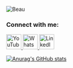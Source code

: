 ![Beau](https://github.com/user-attachments/assets/12dc4203-26c0-4cfa-8d95-95db5e2b21ec)


### Connect with me:

<a href="https://www.youtube.com/@kamoninjoki7220" target="_blank">
  <img src="https://img.shields.io/badge/YouTube-%23FF0000.svg?style=for-the-badge&logo=YouTube&logoColor=white" alt="YouTube" style="height:40px; filter: brightness(100%); transition: filter 0.3s;" onmouseover="this.style.filter='brightness(85%)'" onmouseout="this.style.filter='brightness(100%)'"/>
</a>

<a href="https://wa.me/254114732074" target="_blank">
  <img src="https://img.shields.io/badge/WhatsApp-%25D7500.svg?style=for-the-badge&logo=whatsapp&logoColor=white" alt="WhatsApp" style="height:40px; filter: brightness(100%); transition: filter 0.3s;" onmouseover="this.style.filter='brightness(85%)'" onmouseout="this.style.filter='brightness(100%)'"/>
</a>

<a href="https://www.linkedin.com/in/kamoni/" target="_blank">
  <img src="https://img.shields.io/badge/LinkedIn-%230077B5.svg?style=for-the-badge&logo=linkedin&logoColor=white" alt="LinkedIn" style="height:40px; filter: brightness(100%); transition: filter 0.3s;" onmouseover="this.style.filter='brightness(85%)'" onmouseout="this.style.filter='brightness(100%)'"/>
</a>





[![Anurag's GitHub stats](https://github-readme-stats.vercel.app/api?username=NB-Kamoni&show_icons=true&show=reviews,prs_merged,prs_merged_percentage&bg_color=000000&title_color=ffffff&text_color=ffffff&icon_color=FDC500&hide_title=true&hide_rank=true&line_height=50&ring_color=FDC500)](https://github.com/NB-Kamoni/github-readme-stats) 
<!--
**NB-Kamoni/NB-Kamoni** is a ✨ _special_ ✨ repository because its `README.md` (this file) appears on your GitHub profile.

Here are some ideas to get you started:

- 🔭 I’m currently working on ...
- 🌱 I’m currently learning ...
- 👯 I’m looking to collaborate on ...
- 🤔 I’m looking for help with ...
- 💬 Ask me about ...
- 📫 How to reach me: ...
- 😄 Pronouns: ...
- ⚡ Fun fact: ...
-->
